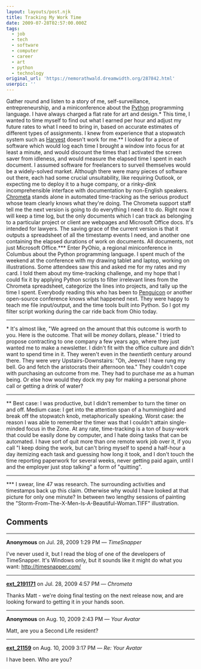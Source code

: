 ```yaml
---
layout: layouts/post.njk
title: Tracking My Work Time
date: 2009-07-28T02:57:00.000Z
tags:
  - job
  - tech
  - software
  - computer
  - career
  - art
  - python
  - technology
original_url: 'https://nemorathwald.dreamwidth.org/287842.html'
userpic: ''
---
```

Gather round and listen to a story of me, self-surveillance, entrepreneurship, and a miniconference about the [Python](http://python.org/) programming language. I have always charged a flat rate for art and design.\* This time, I wanted to time myself to find out what I earned per hour and adjust my future rates to what I need to bring in, based on accurate estimates of different types of assignments. I knew from experience that a stopwatch system such as [Harvest](www.getharvest.com/) doesn't work for me.\*\* I looked for a piece of software which would log each time I brought a window into focus for at least a minute, and would discount the times that I activated the screen saver from idleness, and would measure the elapsed time I spent in each document. I assumed software for freelancers to surveil themselves would be a widely-solved market. Although there were many pieces of software out there, each had some crucial unsuitability, like requiring Outlook, or expecting me to deploy it to a huge company, or a rinky-dink incomprehensible interface with documentation by non-English speakers. [Chrometa](http://www.chrometa.com/) stands alone in automated time-tracking as the serious product whose team clearly knows what they're doing. The Chrometa support staff tell me the next version is going to do everything I need it to do. Right now it will keep a time log, but the only documents which I can track as belonging to a particular project or client are webpages and Microsoft Office docs. It's intended for lawyers. The saving grace of the current version is that it outputs a spreadsheet of all the timestamp events I need, and another one containing the elapsed durations of work on documents. All documents, not just Microsoft Office.\*\*\* Enter PyOhio, a regional miniconference in Columbus about the Python programming language. I spent much of the weekend at the conference with my drawing tablet and laptop, working on illustrations. Some attendees saw this and asked me for my rates and my card. I told them about my time-tracking challenge, and my hope that I could fix it by applying Python scripts to filter irrelevant lines from the Chrometa spreadsheet, categorize the lines into projects, and tally up the time I spent. Everybody reading this who has been to [Penguicon](http://penguicon.org/) or another open-source conference knows what happened next. They were happy to teach me file input/output, and the time tools built into Python. So I got my filter script working during the car ride back from Ohio today.

* * *

\* It's almost like, "We agreed on the amount that this outcome is worth to you. Here is the outcome. That will be _money_ dollars, please." I tried to propose contracting to one company a few years ago, where they just wanted me to make a newsletter. I didn't fit with the office culture and didn't want to spend time in it. They weren't even in the _twentieth_ century around there. They were very Upstairs-Downstairs: "Oh, Jeeves! I have rung my bell. Go and fetch the aristocrats their afternoon tea." They couldn't cope with purchasing an outcome from me. They had to purchase _me_ as a human being. Or else how would they dock my pay for making a personal phone call or getting a drink of water?

* * *

\*\* Best case: I was productive, but I didn't remember to turn the timer on and off. Medium case: I get into the attention span of a hummingbird and break off the stopwatch knob, metaphorically speaking. Worst case: the reason I was able to remember the timer was that I couldn't attain single-minded focus in the Zone. At any rate, time-tracking is a ton of busy-work that could be easily done by computer, and I hate doing tasks that can be automated. I have sort of quit more than one remote work job over it, if you call "I keep doing the work, but can't bring myself to spend a half-hour a day itemizing each task and guessing how long it took, and I don't touch the time reporting paperwork for several weeks, never getting paid again, until I and the employer just stop talking" a form of "quitting".

* * *

\*\*\* I swear, line 47 was research. The surrounding activities and timestamps back up this claim. Otherwise why would I have looked at that picture for only one minute? In between two lengthy sessions of painting the "Storm-From-The-X-Men-Is-A-Beautiful-Woman.TIFF" illustration.

## Comments

---

**Anonymous** on Jul. 28, 2009 1:29 PM — *TimeSnapper*

I've never used it, but I read the blog of one of the developers of TimeSnapper. It's Windows only, but it sounds like it might do what you want: http://timesnapper.com/

---

**[ext_2191171](https://www.dreamwidth.org/users/ext_2191171)** on Jul. 28, 2009 4:57 PM — *Chrometa*

Thanks Matt - we're doing final testing on the next release now, and are looking forward to getting it in your hands soon.

---

**Anonymous** on Aug. 10, 2009 2:43 PM — *Your Avatar*

Matt, are you a Second Life resident?

---

**[ext_21159](https://www.dreamwidth.org/users/ext_21159)** on Aug. 10, 2009 3:17 PM — *Re: Your Avatar*

I have been. Who are you?
